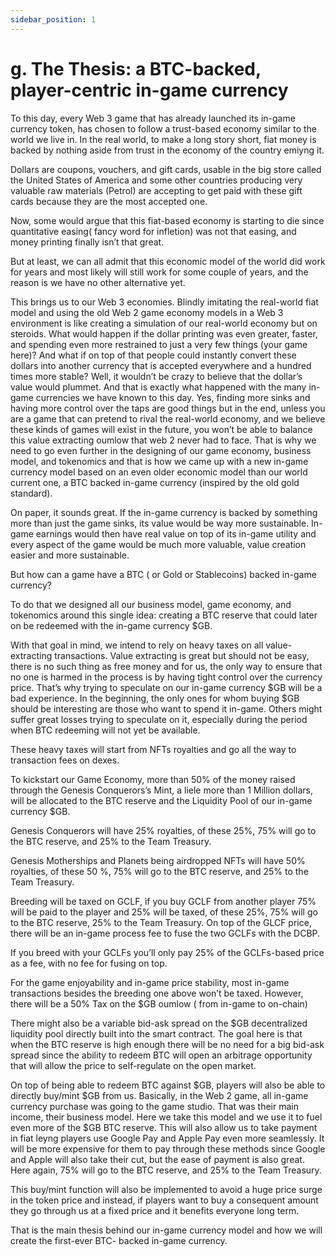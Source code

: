 ```yaml
---
sidebar_position: 1
---
```


# g. The Thesis: a BTC-backed, player-centric in-game currency 

To this day, every Web 3 game that has already launched its in-game currency token, has chosen to follow a trust-based economy similar to the world we live in. In the real world, to make a long story short, fiat money is backed by nothing aside from trust in the economy of the country emiyng it. 

Dollars are coupons, vouchers, and gift cards, usable in the big store called the United States of America and some other countries producing very valuable raw materials (Petrol) are accepting to get paid with these gift cards because they are the most accepted one.

Now, some would argue that this fiat-based economy is starting to die since quantitative easing( fancy word for infletion) was not that easing, and money printing finally isn’t that great.

But at least, we can all admit that this economic model of the world did work for years and most likely will still work for some couple of years, and the reason is we have no other alternative yet.

This brings us to our Web 3 economies. Blindly imitating the real-world fiat model and using the old Web 2 game economy models in a Web 3 environment is like creating a simulation of our real-world economy but on steroids. What would happen if the dollar printing was even greater, faster, and spending even more restrained to just a very few things (your game here)? And what if on top of that people could instantly convert these dollars into another currency that is accepted everywhere and a hundred times more stable? Well, it wouldn’t be crazy to believe that the dollar’s value would plummet. And that is exactly what happened with the many in-game currencies we have known to this day. Yes, finding more sinks and having more control over the taps are good things but in the end, unless you are a game that can pretend to rival the real-world economy, and we believe these kinds of games will exist in the future, you won’t be able to balance this value extracting oumlow that web 2 never had to face. That is why we need to go even further in the designing of our game economy, business model, and tokenomics and that is how we came up with a new in-game currency model based on an even older economic model than our world current one, a BTC backed in-game currency (inspired by the old gold standard).

On paper, it sounds great. If the in-game currency is backed by something more than just the game sinks, its value would be way more sustainable. In-game earnings would then have real value on top of its in-game utility and every aspect of the game would be much more valuable, value creation easier and more sustainable.

But how can a game have a BTC ( or Gold or Stablecoins) backed in-game currency?

To do that we designed all our business model, game economy, and tokenomics around this single idea: creating a BTC reserve that could later on be redeemed with the in-game currency $GB.

With that goal in mind, we intend to rely on heavy taxes on all value-extracting transactions. Value extracting is great but should not be easy, there is no such thing as free money and for us, the only way to ensure that no one is harmed in the process is by having tight control over the currency price. That’s why trying to speculate on our in-game currency $GB will be a bad experience. In the beginning, the only ones for whom buying $GB should be interesting are those who want to spend it in-game. Others might suffer great losses trying to speculate on it, especially during the period when BTC redeeming will not yet be available.

These heavy taxes will start from NFTs royalties and go all the way to transaction fees on dexes.

To kickstart our Game Economy, more than 50% of the money raised through the Genesis Conquerors’s Mint, a liele more than 1 Million dollars, will be allocated to the BTC reserve and the Liquidity Pool of our in-game currency $GB.

Genesis Conquerors will have 25% royalties, of these 25%, 75% will go to the BTC reserve, and 25% to the Team Treasury.

Genesis Motherships and Planets being airdropped NFTs will have 50% royalties, of these 50 %, 75% will go to the BTC reserve, and 25% to the Team Treasury.

Breeding will be taxed on GCLF, if you buy GCLF from another player 75% will be paid to the player and 25% will be taxed, of these 25%, 75% will go to the BTC reserve, 25% to the Team Treasury. On top of the GLCF price, there will be an in-game process fee to fuse the two GCLFs with the DCBP.

If you breed with your GCLFs you’ll only pay 25% of the GCLFs-based price as a fee, with no fee for fusing on top.

For the game enjoyability and in-game price stability, most in-game transactions besides the breeding one above won’t be taxed.
However, there will be a 50% Tax on the $GB oumlow ( from in-game to on-chain)

There might also be a variable bid-ask spread on the $GB decentralized liquidity pool directly built into the smart contract. The goal here is that when the BTC reserve is high enough there will be no need for a big bid-ask spread since the ability to redeem BTC will open an arbitrage opportunity that will allow the price to self-regulate on the open market.

On top of being able to redeem BTC against $GB, players will also be able to directly buy/mint $GB from us. Basically, in the Web 2 game, all in-game currency purchase was going to the game studio. That was their main income, their business model. Here we take this model and we use it to fuel even more of the $GB BTC reserve. This will also allow us to take payment in fiat leyng players use Google Pay and Apple Pay even more seamlessly. It will be more expensive for them to pay through these methods since Google and Apple will also take their cut, but the ease of payment is also great. Here again, 75% will go to the BTC reserve, and 25% to the Team Treasury.

This buy/mint function will also be implemented to avoid a huge price surge in the token price and instead, if players want to buy a consequent amount they go through us at a fixed price and it benefits everyone long term.

That is the main thesis behind our in-game currency model and how we will create the first-ever BTC- backed in-game currency.